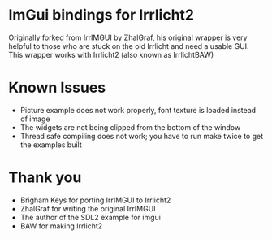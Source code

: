 # ImGui bindings for Irrlicht2

Originally forked from IrrIMGUI by ZhalGraf, his original wrapper is very helpful to those who are stuck on the old Irrlicht and need a usable GUI. This wrapper works with Irrlicht2 (also known as IrrlichtBAW) 

Known Issues
============
- Picture example does not work properly, font texture is loaded instead of image
- The widgets are not being clipped from the bottom of the window
- Thread safe compiling does not work; you have to run make twice to get the examples built

Thank you
=========
- Brigham Keys for porting IrrIMGUI to Irrlicht2
- ZhalGraf for writing the original IrrIMGUI
- The author of the SDL2 example for imgui
- BAW for making Irrlicht2